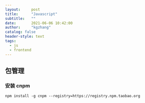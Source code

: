 ```yaml
---
layout:     post
title:      "Javascript"
subtitle:   ""
date:       2021-06-06 10:42:00
author:     "kgzhang"
catalog: false
header-style: text
tags:
  - js
  - frontend
---
```


## 包管理

### 安装 cnpm
```shell 
npm install -g cnpm --registry=https://registry.npm.taobao.org
```